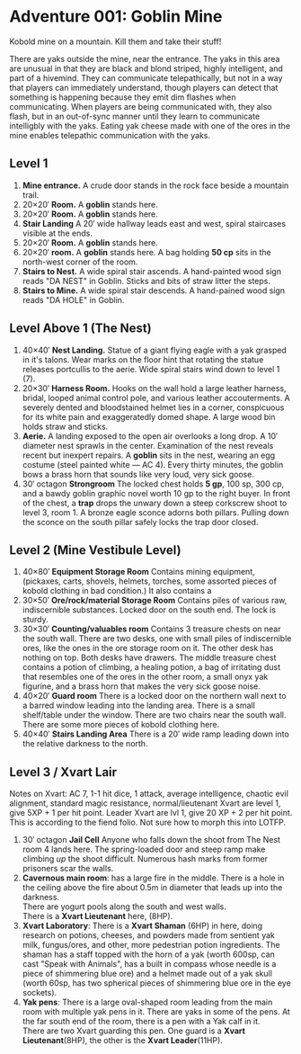 Adventure 001: Goblin Mine
============================================================

Kobold mine on a mountain.
Kill them and take their stuff!

There are yaks outside the mine, near the entrance.  The yaks in this area are unusual in that they are black and blond striped, highly intelligent, and part of a hivemind.  They can communicate telepathically, but not in a way that players can immediately understand, though players can detect that something is happening because they emit dim flashes when communicating.  When players are being communicated with, they also flash, but in an out-of-sync manner until they learn to communicate intelligbly with the yaks.  Eating yak cheese made with one of the ores in the mine enables telepathic communication with the yaks.




Level 1
------------------------------------------------------------

1. **Mine entrance.** A crude door stands in the rock face beside a mountain trail.
2. 20×20′ **Room.** A **goblin** stands here.
3. 20×20′ **Room.** A **goblin** stands here.
4. **Stair Landing** A 20′ wide hallway leads east and west, spiral staircases visible at the ends.
5. 20×20′ **Room.** A **goblin** stands here.
6. 20×20′ **room.** A **goblin** stands here. A bag holding **50 cp** sits in the north-west corner of the room.
7. **Stairs to Nest.** A wide spiral stair ascends. A hand-painted wood sign reads "DA NEST" in Goblin. Sticks and bits of straw litter the steps.
8. **Stairs to Mine.** A wide spiral stair descends. A hand-pained wood sign reads "DA HOLE" in Goblin.


Level Above 1 (The Nest)
------------------------------------------------------------

1. 40×40′ **Nest Landing.** Statue of a giant flying eagle with a yak grasped in it's talons. Wear marks on the floor hint that rotating the statue releases portcullis to the aerie. Wide spiral stairs wind down to level 1 (7).
2. 20×30′ **Harness Room.** Hooks on the wall hold a large leather harness, bridal, looped animal control pole, and various leather accouterments. A severely dented and bloodstained helmet lies in a corner, conspicuous for its white pain and exaggeratedly domed shape. A large wood bin holds straw and sticks.
3. **Aerie.** A landing exposed to the open air overlooks a long drop. A 10′ diameter nest sprawls in the center. Examination of the nest reveals recent but inexpert repairs. A **goblin** sits in the nest, wearing an egg costume (steel painted white — AC 4). Every thirty minutes, the goblin bows a brass horn that sounds like very loud, very sick goose.
4. 30′ octagon **Strongroom** The locked chest holds **5 gp**, 100 sp, 300 cp, and a bawdy goblin graphic novel worth 10 gp to the right buyer. In front of the chest, a **trap** drops the unwary down a steep corkscrew shoot to level 3, room 1. A bronze eagle sconce adorns both pillars. Pulling down the sconce on the south pillar safely locks the trap door closed.


Level 2 (Mine Vestibule Level)
-------------------------------------------------------------

1. 40×80′ **Equipment Storage Room** Contains mining equipment, (pickaxes, carts, shovels, helmets, torches, some assorted pieces of kobold clothing in bad condition.)  It also contains a 
2. 30×50′ **Ore/rock/material Storage Room** Contains piles of various raw, indiscernible substances.  Locked door on the south end.  The lock is sturdy.
3. 30×30′ **Counting/valuables room** Contains 3 treasure chests on near the south wall.  There are two desks, one with small piles of indiscernible ores, like the ones in the ore storage room on it.  The other desk has nothing on top.  Both desks have drawers.
The middle treasure chest contains a potion of climbing, a healing potion, a bag of irritating dust that resembles one of the ores in the other room, a small onyx yak figurine, and a brass horn that makes the very sick goose noise. 
4. 40×20′ **Guard room** There is a locked door on the northern wall next to a barred window leading into the landing area.  There is a small shelf/table under the window.  There are two chairs near the south wall.  There are some more pieces of kobold clothing here.
5. 40×40′ **Stairs Landing Area** There is a 20′ wide ramp leading down into the relative darkness to the north.


Level 3 / Xvart Lair
-------------------------------------------------------------
Notes on Xvart: AC 7, 1-1 hit dice, 1 attack, average intelligence, chaotic evil alignment, standard magic resistance, normal/lieutenant Xvart are level 1, give 5XP + 1 per hit point. Leader Xvart are lvl 1, give 20 XP + 2 per hit point. This is according to the fiend folio. Not sure how to morph this into LOTFP.

1. 30′ octagon **Jail Cell** Anyone who falls down the shoot from The Nest room 4 lands here. 
The spring-loaded door and steep ramp make climbing _up_ the shoot difficult. 
Numerous hash marks from former prisoners scar the walls.
2. **Cavernous main room**: has a large fire in the middle.  There is a hole in the ceiling above the fire about 0.5m in diameter that leads up into the darkness.  
There are yogurt pools along the south and west walls.  
There is a **Xvart Lieutenant** here, (8HP).
3. **Xvart Laboratory**:  There is a **Xvart Shaman** (6HP) in here, doing research on potions, cheeses, and powders made from sentient yak milk, fungus/ores, and other, more pedestrian potion ingredients.
The shaman has a staff topped with the horn of a yak (worth 600sp, can cast "Speak with Animals", has a built in compass whose needle is a piece of shimmering blue ore) and a helmet made out of a yak skull (worth 60sp, has two spherical pieces of shimmering blue ore in the eye sockets).
4. **Yak pens**:  There is a large oval-shaped room leading from the main room with multiple yak pens in it.  There are yaks in some of the pens.  At the far south end of the room, there is a pen with a Yak calf in it.  
There are two Xvart guarding this pen. One guard is a **Xvart Lieutenant**(8HP), the other is the **Xvart Leader**(11HP).
